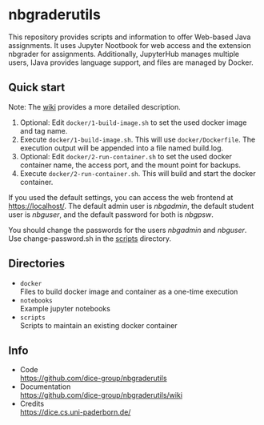 # nbgraderutils

This repository provides scripts and information to offer Web-based Java assignments.
It uses Jupyter Nootbook for web access and the extension nbgrader for assignments.
Additionally, JupyterHub manages multiple users, IJava provides language support, and files are managed by Docker.


## Quick start

Note: The [wiki](https://github.com/dice-group/nbgraderutils/wiki) provides a more detailed description.

1. Optional: Edit `docker/1-build-image.sh` to set the used docker image and tag name.
2. Execute `docker/1-build-image.sh`. This will use `docker/Dockerfile`. The execution output will be appended into a file named build.log.
3. Optional: Edit `docker/2-run-container.sh` to set the used docker container name, the access port, and the mount point for backups.
4. Execute `docker/2-run-container.sh`. This will build and start the docker container.

If you used the default settings, you can access the web frontend at [https://localhost/](https://localhost/).
The default admin user is _nbgadmin_, the default student user is _nbguser_, and the default password for both is _nbgpsw_.

You should change the passwords for the users _nbgadmin_ and _nbguser_. Use change-password.sh in the [scripts](scripts/) directory.


## Directories

- `docker`  
  Files to build docker image and container as a one-time execution
- `notebooks`  
  Example jupyter notebooks
- `scripts`  
  Scripts to maintain an existing docker container


## Info

- Code  
  https://github.com/dice-group/nbgraderutils
- Documentation  
  https://github.com/dice-group/nbgraderutils/wiki
-  Credits  
  https://dice.cs.uni-paderborn.de/
